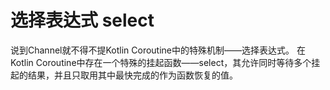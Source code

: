 # 选择表达式 select
说到Channel就不得不提Kotlin Coroutine中的特殊机制——选择表达式。
在Kotlin Coroutine中存在一个特殊的挂起函数——select，其允许同时等待多个挂起的结果，并且只取用其中最快完成的作为函数恢复的值。


